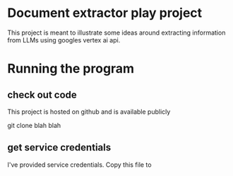 # Document extractor play project

This project is meant to illustrate some ideas around extracting information from LLMs using googles vertex ai api.

# Running the program

## check out code

This project is hosted on github and is available publicly

git clone blah blah

## get service credentials

I've provided service credentials. Copy this file to 
